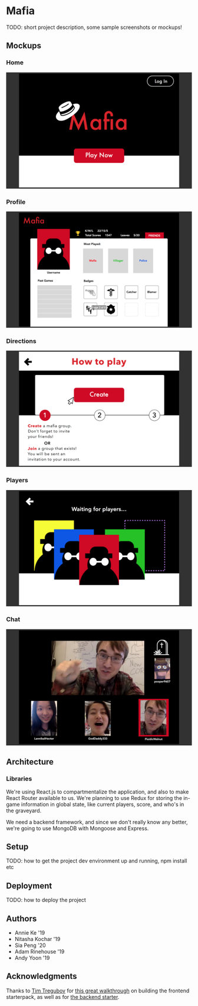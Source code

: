 # Mafia

TODO: short project description, some sample screenshots or mockups!

## Mockups

### Home
![home](images/Mafia_home.png "home")

### Profile
![profile](images/Mafia_profile.png "profile")

### Directions
![directions](images/Mafia_directions.png "directions")

### Players
![players](images/Mafia_players.png "players")

### Chat
![chat](images/Mafia_chat.png "chat")

## Architecture

### Libraries
We're using React.js to compartmentalize the application, and also to make React Router available to us. We're planning to use Redux for storing the in-game information in global state, like current players, score, and who's in the graveyard.

We need a backend framework, and since we don't really know any better, we're going to use MongoDB with Mongoose and Express.

## Setup

TODO: how to get the project dev environment up and running, npm install etc

## Deployment

TODO: how to deploy the project

## Authors

- Annie Ke '19
- Nitasha Kochar '19
- Sia Peng '20
- Adam Rinehouse '19
- Andy Yoon '19

## Acknowledgments

Thanks to [Tim Tregubov](https://github.com/timofei7) for [this great walkthrough](http://cs52.me/assignments/sa/starterpack/) on building the frontend starterpack, as well as for [the backend starter](https://github.com/dartmouth-cs52/express-babel-starter).
